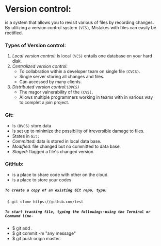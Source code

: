 # Version control:
is a system that allows you to revisit various of files by recording changes.
By utilizing a version control system `(VCS)`, Mistakes with files can easily be rectified.
### Types of Version control:
   1. *Local version control:*
     Is local `(VCS)` entails one database on your hard disk.
   1. *Centralized version control:*
       - To collabration within a developer team on single file  `(CVCS)`.
       - Single server storing all changes and files.
       - Can accessed by many clients.
   1. *Distributed version control:`(DVCS)`*
       - The magor valnerability of the `(CVS)`.
       - Allows multiple programmers working in teams with in various way to complet a join project.
### Git:
 - Is `(DVCS)` store data
 - Is set up to minimize the possibility of irreversible damage to files.
 - States in `Git:`
  - *Committed:* data is stored in local data base.
  - *Modified:* file changed but no committed to data base.
  - *Staged:* flagged a file's changed version.
### GitHub:
 - is a place to share code with other on the cloud.
 - is a place to store your codes
##### `To create a copy of an existing Git repo, type:`
     $ git clone https://github.com/test
##### `To start tracking file, typing the following:-using the Terminal or Command line-`
   - $ git add .
   - $ git commit -m "any message"
   - $ git push origin master.

